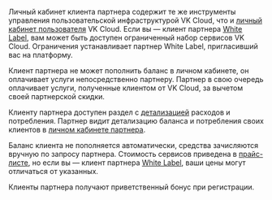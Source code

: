 Личный кабинет клиента партнера содержит те же инструменты управления пользовательской инфраструктурой VK Cloud, что и [личный кабинет пользователя](/ru/tools-for-using-services/account) VK Cloud.
Если вы — клиент партнера [White Label](/ru/intro/start/partners/about-partners#roli_uchastiya_v_programme), вам может быть доступен ограниченный набор сервисов VK Cloud. Ограничения устанавливает партнер White Label, пригласивший вас на платформу.

Клиент партнера не может пополнить баланс в личном кабинете, он оплачивает услуги непосредственно партнеру. Партнер в свою очередь оплачивает услуги, полученные клиентом от VK Cloud, за вычетом своей партнерской скидки.

Клиенту партнера доступен раздел с [детализацией](/ru/intro/billing/service-management/detail) расходов и потребления. Партнер видит детализацию баланса и потребления своих клиентов в [личном кабинете партнера](/ru/tools-for-using-services/partner-platform/service-management/reports/balance).

Баланс клиента не пополняется автоматически, средства зачисляются вручную по запросу партнера. Стоимость сервисов приведена в [прайс-листе](https://cloud.vk.com/pricelist), но если вы — клиент партнера [White Label](/ru/intro/start/partners/about-partners#roli_uchastiya_v_programme), ваши цены могут отличаться от указанных.

Клиенты партнера получают приветственный бонус при регистрации.
